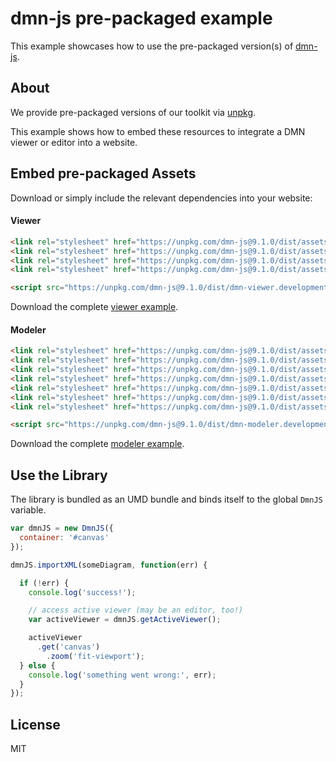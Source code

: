 # dmn-js pre-packaged example

This example showcases how to use the pre-packaged version(s) of [dmn-js](https://github.com/bpmn-io/dmn-js).


## About

We provide pre-packaged versions of our toolkit via [unpkg](https://unpkg.com/dmn-js/dist/).

This example shows how to embed these resources to integrate a DMN viewer or editor
into a website.


## Embed pre-packaged Assets

Download or simply include the relevant dependencies into your website:

#### Viewer

```html
<link rel="stylesheet" href="https://unpkg.com/dmn-js@9.1.0/dist/assets/dmn-js-drd.css">
<link rel="stylesheet" href="https://unpkg.com/dmn-js@9.1.0/dist/assets/dmn-js-decision-table.css">
<link rel="stylesheet" href="https://unpkg.com/dmn-js@9.1.0/dist/assets/dmn-js-literal-expression.css">
<link rel="stylesheet" href="https://unpkg.com/dmn-js@9.1.0/dist/assets/dmn-font/css/dmn.css">

<script src="https://unpkg.com/dmn-js@9.1.0/dist/dmn-viewer.development.js"></script>
```

Download the complete [viewer example](https://cdn.staticaly.com/gh/bpmn-io/dmn-js-examples/master/starter/viewer.html).

#### Modeler

```html
<link rel="stylesheet" href="https://unpkg.com/dmn-js@9.1.0/dist/assets/diagram-js.css">
<link rel="stylesheet" href="https://unpkg.com/dmn-js@9.1.0/dist/assets/dmn-js-shared.css">
<link rel="stylesheet" href="https://unpkg.com/dmn-js@9.1.0/dist/assets/dmn-js-drd.css">
<link rel="stylesheet" href="https://unpkg.com/dmn-js@9.1.0/dist/assets/dmn-js-decision-table.css">
<link rel="stylesheet" href="https://unpkg.com/dmn-js@9.1.0/dist/assets/dmn-js-decision-table-controls.css">
<link rel="stylesheet" href="https://unpkg.com/dmn-js@9.1.0/dist/assets/dmn-js-literal-expression.css">
<link rel="stylesheet" href="https://unpkg.com/dmn-js@9.1.0/dist/assets/dmn-font/css/dmn.css">

<script src="https://unpkg.com/dmn-js@9.1.0/dist/dmn-modeler.development.js"></script>
```

Download the complete [modeler example](https://cdn.staticaly.com/gh/bpmn-io/dmn-js-examples/master/starter/modeler.html).


## Use the Library

The library is bundled as an UMD bundle and binds itself to the global `DmnJS`
variable.

```javascript
var dmnJS = new DmnJS({
  container: '#canvas'
});

dmnJS.importXML(someDiagram, function(err) {

  if (!err) {
    console.log('success!');

    // access active viewer (may be an editor, too!)
    var activeViewer = dmnJS.getActiveViewer();

    activeViewer
      .get('canvas')
        .zoom('fit-viewport');
  } else {
    console.log('something went wrong:', err);
  }
});
```

## License

MIT
